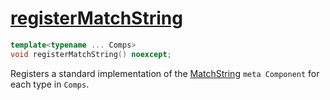 # [registerMatchString](registerMatchString.hpp)

```cpp
template<typename ... Comps>
void registerMatchString() noexcept;
```

Registers a standard implementation of the [MatchString](../../components/meta/MatchString.md) `meta Component` for each type in `Comps`.